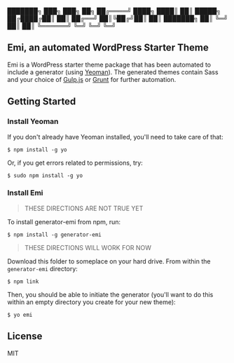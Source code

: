 ███████╗ ███╗   ███╗ ██╗
██╔════╝ ████╗ ████║ ██║
█████╗   ██╔████╔██║ ██║
██╔══╝   ██║╚██╔╝██║ ██║
███████╗ ██║ ╚═╝ ██║ ██║
╚══════╝ ╚═╝     ╚═╝ ╚═╝

## Emi, an automated WordPress Starter Theme

Emi is a WordPress starter theme package that has been automated to include a generator (using [Yeoman](http://yeoman.io)). The generated themes contain Sass and your choice of [Gulp.js](gulpjs.com) or [Grunt](gruntjs.com) for further automation.

## Getting Started

### Install Yeoman

If you don't already have Yeoman installed, you'll need to take care of that:

```
$ npm install -g yo
```

Or, if you get errors related to permissions, try:

```
$ sudo npm install -g yo
```

### Install Emi


> THESE DIRECTIONS ARE NOT TRUE YET

To install generator-emi from npm, run:

```
$ npm install -g generator-emi
```

> THESE DIRECTIONS WILL WORK FOR NOW

Download this folder to someplace on your hard drive. From within the `generator-emi` directory:

```
$ npm link
```

Then, you should be able to initiate the generator (you'll want to do this within an empty directory you create for your new theme):

```
$ yo emi
```

## License

MIT
